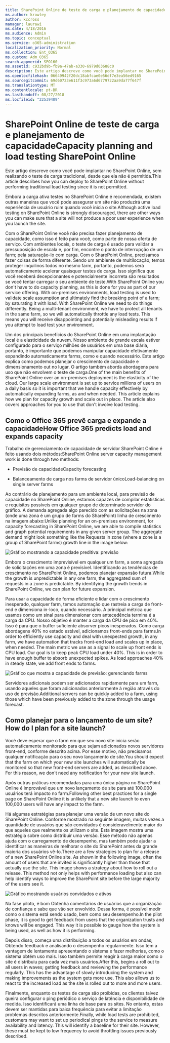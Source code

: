 ```yaml
---
title: SharePoint Online de teste de carga e planejamento de capacidade
ms.author: krowley
author: kccross
manager: laurawi
ms.date: 4/18/2016
ms.audience: Admin
ms.topic: conceptual
ms.service: o365-administration
localization_priority: Normal
ms.collection: Ent_O365
ms.custom: Adm_O365
search.appverid: SPO160
ms.assetid: c932bd9b-fb9a-47ab-a330-6979d03688c0
description: Este artigo descreve como você pode implantar no SharePoint Online, sem realizando o teste de carga tradicional, desde que ela não é permitida.
ms.openlocfilehash: 06649942f20dc18abfcae0e56df7e3ea56ed9165
ms.sourcegitcommit: 69d60723e611f3c973a6d6779722aa9da77f647f
ms.translationtype: MT
ms.contentlocale: pt-BR
ms.lasthandoff: 08/27/2018
ms.locfileid: "22539409"
---
```

# <a name="capacity-planning-and-load-testing-sharepoint-online"></a><span data-ttu-id="352b4-103">SharePoint Online de teste de carga e planejamento de capacidade</span><span class="sxs-lookup"><span data-stu-id="352b4-103">Capacity planning and load testing SharePoint Online</span></span>

<span data-ttu-id="352b4-104">Este artigo descreve como você pode implantar no SharePoint Online, sem realizando o teste de carga tradicional, desde que ela não é permitida.</span><span class="sxs-lookup"><span data-stu-id="352b4-104">This article describes how you can deploy to SharePoint Online without performing traditional load testing since it is not permitted.</span></span>
  
<span data-ttu-id="352b4-105">Embora a carga ativa testes no SharePoint Online é recomendada, existem outras maneiras que você pode assegurar um site não produzirá uma experiência de usuário ruim quando você inicia o site.</span><span class="sxs-lookup"><span data-stu-id="352b4-105">Although active load testing on SharePoint Online is strongly discouraged, there are other ways you can make sure that a site will not produce a poor user experience when you launch the site.</span></span> 
  
<span data-ttu-id="352b4-p101">Com o SharePoint Online você não precisa fazer planejamento de capacidade, como isso é feito para você, como parte de nossa oferta de serviço. Com ambientes locais, o teste de carga é usado para validar a pressuposição de escala e, por fim, encontre o ponto de interrupção de um farm; pela saturação-lo com carga. Com o SharePoint Online, precisamos fazer coisas de forma diferente. Sendo um ambiente de multilocação, temos proteger inquilinos todos no mesmo farm, portanto, podemos será automaticamente acelerar quaisquer testes de carga. Isso significa que você receberá decepcionantes e potencialmente incorreta são resultados se você tentar carregar o seu ambiente de teste.</span><span class="sxs-lookup"><span data-stu-id="352b4-p101">With SharePoint Online you don't have to do capacity planning, as this is done for you as part of our service offering. With on-premises environments, load testing is used to validate scale assumption and ultimately find the breaking point of a farm; by saturating it with load. With SharePoint Online we need to do things differently. Being a multi-tenant environment, we have to protect all tenants in the same farm, so we will automatically throttle any load tests. This means you will receive disappointing and potentially misleading results if you attempt to load test your environment.</span></span>
  
<span data-ttu-id="352b4-p102">Um dos principais benefícios do SharePoint Online em uma implantação local é a elasticidade da nuvem. Nosso ambiente de grande escala estiver configurado para o serviço milhões de usuários em uma base diária, portanto, é importante que podemos manipular capacidade efetivamente expandindo automaticamente farms, como e quando necessário. Este artigo explica como podemos planejar o crescimento de capacidade e dimensionamento out no lugar. O artigo também aborda abordagens para uso que não envolvem o teste de carga.</span><span class="sxs-lookup"><span data-stu-id="352b4-p102">One of the main benefits of SharePoint Online over an on-premises deployment is the elasticity of the cloud. Our large scale environment is set up to service millions of users on a daily basis so it is important that we handle capacity effectively by automatically expanding farms, as and when needed. This article explains how we plan for capacity growth and scale out in place. The article also covers approaches for you to use that don't involve load testing.</span></span>
  
## <a name="how-office-365-predicts-load-and-expands-capacity"></a><span data-ttu-id="352b4-115">Como o Office 365 prevê carga e expande a capacidade</span><span class="sxs-lookup"><span data-stu-id="352b4-115">How Office 365 predicts load and expands capacity</span></span>

<span data-ttu-id="352b4-116">Trabalho de gerenciamento de capacidade de servidor SharePoint Online é feito usando dois métodos:</span><span class="sxs-lookup"><span data-stu-id="352b4-116">SharePoint Online server capacity management work is done through two methods:</span></span>
  
- <span data-ttu-id="352b4-117">Previsão de capacidade</span><span class="sxs-lookup"><span data-stu-id="352b4-117">Capacity forecasting</span></span>
    
- <span data-ttu-id="352b4-118">Balanceamento de carga nos farms de servidor único</span><span class="sxs-lookup"><span data-stu-id="352b4-118">Load-balancing on single server farms</span></span>
    
<span data-ttu-id="352b4-p103">Ao contrário de planejamento para um ambiente local, para previsão de capacidade no SharePoint Online, estamos capazes de compilar estatísticas e requisitos possíveis em qualquer grupo de determinado servidor do gráfico. A demanda agregada algo parecido com as solicitações na zona (onde uma zona é um grupo de farms do SharePoint) linha de crescimento na imagem abaixo:</span><span class="sxs-lookup"><span data-stu-id="352b4-p103">Unlike planning for an on-premises environment, for capacity forecasting in SharePoint Online, we are able to compile statistics and graph potential requirements in any given server group. The aggregate demand might look something like the Requests in zone (where a zone is a group of SharePoint farms) growth line in the image below:</span></span>
  
![Gráfico mostrando a capacidade preditiva: previsão](media/ca800cb6-cc59-451f-98bd-55e035489af3.png)
  
<span data-ttu-id="352b4-p104">Embora o crescimento imprevisível em qualquer um farm, a soma agregada de solicitações em uma zona é previsível. Identificando as tendências de crescimento no SharePoint Online, podemos planejar expansão futura.</span><span class="sxs-lookup"><span data-stu-id="352b4-p104">While the growth is unpredictable in any one farm, the aggregated sum of requests in a zone is predictable. By identifying the growth trends in SharePoint Online, we can plan for future expansion.</span></span>
  
<span data-ttu-id="352b4-p105">Para usar a capacidade de forma eficiente e lidar com o crescimento inesperado, qualquer farm, temos automação que rastreia a carga de front-end e dimensiona in-loco, quando necessário. A principal métrica que usamos como um sinal para dimensionar com antecedência termina é a carga da CPU. Nosso objetivo é manter a carga da CPU de pico em 40%. Isso é para que o buffer suficiente absorver picos inesperados. Como carga abordagens 40% no estado estável, adicionamos front-ends para farms.</span><span class="sxs-lookup"><span data-stu-id="352b4-p105">In order to efficiently use capacity and deal with unexpected growth, in any farm, we have automation that tracks front-end load and scales up in place, when needed. The main metric we use as a signal to scale up front ends is CPU load. Our goal is to keep peak CPU load under 40%. This is in order to have enough buffer to absorb unexpected spikes. As load approaches 40% in steady state, we add front ends to farms.</span></span>
  
![Gráfico que mostra a capacidade de previsão: gerenciando farms](media/6b2a8c63-24c1-4504-b7a3-3d3b3be2583a.png)
  
<span data-ttu-id="352b4-130">Servidores adicionais podem ser adicionados rapidamente para um farm, usando aqueles que foram adicionados anteriormente à região através do uso de previsão.</span><span class="sxs-lookup"><span data-stu-id="352b4-130">Additional servers can be quickly added to a farm, using those which have been previously added to the zone through the usage forecast.</span></span> 
  
## <a name="how-do-i-plan-for-a-site-launch"></a><span data-ttu-id="352b4-131">Como planejar para o lançamento de um site?</span><span class="sxs-lookup"><span data-stu-id="352b4-131">How do I plan for a site launch?</span></span>

<span data-ttu-id="352b4-p106">Você deve esperar que o farm em que seu novo site inicia serão automaticamente monitorado para que sejam adicionados novos servidores front-end, conforme descrito acima. Por esse motivo, não precisamos qualquer notificação para o seu novo lançamento de site.</span><span class="sxs-lookup"><span data-stu-id="352b4-p106">You should expect that the farm on which your new site launches will automatically be monitored so that new front-end servers are added, as described above. For this reason, we don't need any notification for your new site launch.</span></span>
  
<span data-ttu-id="352b4-134">Após outras práticas recomendadas para uma única página no SharePoint Online é improvável que um novo lançamento de site para até 100.000 usuários terá impacto no farm.</span><span class="sxs-lookup"><span data-stu-id="352b4-134">Following other best practices for a single page on SharePoint Online it is unlikely that a new site launch to even 100,000 users will have any impact to the farm.</span></span>
  
<span data-ttu-id="352b4-p107">Há algumas estratégias para planejar uma versão de um novo site do SharePoint Online. Conforme mostrado na seguinte imagem, muitas vezes a quantidade de usuários que são convidados é consideravelmente maior do que aqueles que realmente os utilizam o site. Esta imagem mostra uma estratégia sobre como distribuir uma versão. Esse método não apenas ajuda com o carregamento de desempenho, mas também pode ajudar a identificar as maneiras de melhorar o site do SharePoint antes da grande maioria dos usuários vê-lo.</span><span class="sxs-lookup"><span data-stu-id="352b4-p107">There are a few strategies to plan for a release of a new SharePoint Online site. As shown in the following image, often the amount of users that are invited is significantly higher than those that actually use the site. This image shows a strategy about how to roll out a release. This method not only helps with performance loading but also can help identify ways to improve the SharePoint site before the large majority of the users see it.</span></span>
  
![Gráfico mostrando usuários convidados e ativos](media/0bc14a20-9420-4986-b9b9-fbcd2c6e0fb9.png)
  
<span data-ttu-id="352b4-p108">Na fase piloto, é bom Obtenha comentários de usuários que a organização de confiança e sabe que vão ser envolvido. Dessa forma, é possível medir como o sistema está sendo usado, bem como seu desempenho.</span><span class="sxs-lookup"><span data-stu-id="352b4-p108">In the pilot phase, it is good to get feedback from users that the organization trusts and knows will be engaged. This way it is possible to gauge how the system is being used, as well as how it is performing.</span></span>
  
<span data-ttu-id="352b4-p109">Depois disso, começa uma distribuição a todos os usuários em ondas; Obtendo feedback e analisando o desempenho regularmente. Isso tem a vantagem de lentamente apresentando o sistema e fazer melhorias, como o sistema obtém uso mais. Isso também permite reagir à carga maior como o site é distribuiu para cada vez mais usuários.</span><span class="sxs-lookup"><span data-stu-id="352b4-p109">After this, begins a roll out to all users in waves; getting feedback and reviewing the performance regularly. This has the advantage of slowly introducing the system and making improvements as the system gets more use. This also allows us to react to the increased load as the site is rolled out to more and more users.</span></span>
  
<span data-ttu-id="352b4-p110">Finalmente, enquanto os testes de carga são proibidas, os clientes talvez queira configurar o ping periódico o serviço de latência e disponibilidade de medida. Isso identificará uma linha de base para os sites. No entanto, estas devem ser mantidas para baixa frequência para evitar a limitação problemas descritos anteriormente.</span><span class="sxs-lookup"><span data-stu-id="352b4-p110">Finally, while load tests are prohibited, customers may want to set up periodical pings to the service to measure availability and latency. This will identify a baseline for their site. However, these must be kept to low frequency to avoid throttling issues previously described.</span></span>
  


